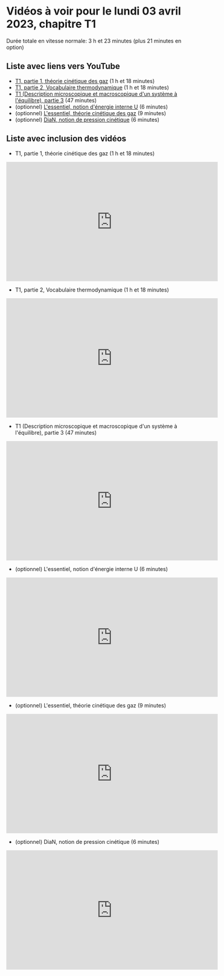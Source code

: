 
# Vidéos à voir pour le lundi 03 avril 2023, chapitre T1

Durée totale en vitesse normale: 3 h et 23 minutes (plus 21 minutes en option)

## Liste avec liens vers YouTube

*  [T1, partie 1, théorie cinétique des gaz](https://youtu.be/ktCqwVC5n9s) (1 h et 18 minutes)
*  [T1, partie 2, Vocabulaire thermodynamique](https://youtu.be/cUUJYNLDgTk) (1 h et 18 minutes)
*  [T1 (Description microscopique et macroscopique d'un système à l'équilibre), partie 3](https://youtu.be/bqJ-u8jQ-7I) (47 minutes)
* (optionnel) [L'essentiel, notion d'énergie interne U](https://youtu.be/XKQ3HkihIv0) (6 minutes)
* (optionnel) [L'essentiel, théorie cinétique des gaz](https://youtu.be/HsgYArgXnrA) (9 minutes)
* (optionnel) [DiaN, notion de pression cinétique](https://youtu.be/UdODT76lFfk) (6 minutes)

## Liste avec inclusion des vidéos

*  T1, partie 1, théorie cinétique des gaz (1 h et 18 minutes)

 <div style="text-align:center">
<iframe width="560" height="315" src="https://www.youtube.com/embed/ktCqwVC5n9s" title="YouTube video player" frameborder="0" allow="accelerometer; autoplay; clipboard-write; encrypted-media; gyroscope; picture-in-picture" allowfullscreen></iframe>
</div>
 

*  T1, partie 2, Vocabulaire thermodynamique (1 h et 18 minutes)

 <div style="text-align:center">
<iframe width="560" height="315" src="https://www.youtube.com/embed/cUUJYNLDgTk" title="YouTube video player" frameborder="0" allow="accelerometer; autoplay; clipboard-write; encrypted-media; gyroscope; picture-in-picture" allowfullscreen></iframe>
</div>
 

*  T1 (Description microscopique et macroscopique d'un système à l'équilibre), partie 3 (47 minutes)

 <div style="text-align:center">
<iframe width="560" height="315" src="https://www.youtube.com/embed/bqJ-u8jQ-7I" title="YouTube video player" frameborder="0" allow="accelerometer; autoplay; clipboard-write; encrypted-media; gyroscope; picture-in-picture" allowfullscreen></iframe>
</div>
 

* (optionnel) L'essentiel, notion d'énergie interne U (6 minutes)

 <div style="text-align:center">
<iframe width="560" height="315" src="https://www.youtube.com/embed/XKQ3HkihIv0" title="YouTube video player" frameborder="0" allow="accelerometer; autoplay; clipboard-write; encrypted-media; gyroscope; picture-in-picture" allowfullscreen></iframe>
</div>
 

* (optionnel) L'essentiel, théorie cinétique des gaz (9 minutes)

 <div style="text-align:center">
<iframe width="560" height="315" src="https://www.youtube.com/embed/HsgYArgXnrA" title="YouTube video player" frameborder="0" allow="accelerometer; autoplay; clipboard-write; encrypted-media; gyroscope; picture-in-picture" allowfullscreen></iframe>
</div>
 

* (optionnel) DiaN, notion de pression cinétique (6 minutes)

 <div style="text-align:center">
<iframe width="560" height="315" src="https://www.youtube.com/embed/UdODT76lFfk" title="YouTube video player" frameborder="0" allow="accelerometer; autoplay; clipboard-write; encrypted-media; gyroscope; picture-in-picture" allowfullscreen></iframe>
</div>
 

